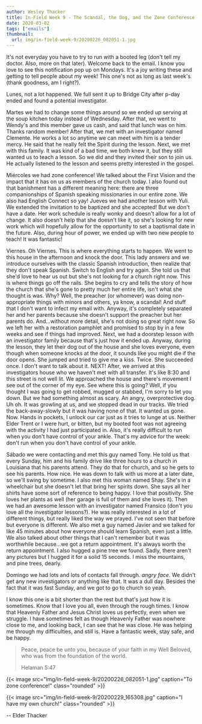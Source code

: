 ```yaml
---
author: Wesley Thacker
title: In-Field Week 9 - The Scandal, the Dog, and the Zone Conference
date: 2020-03-02
tags: ["emails"]
thumbnail:
  url: img/in-field-week-9/20200226_082051-1.jpg
---
```


It's not everyday you have to try to run with a booted leg (don't tell my doctor. Also, more on that later). Welcome back to the email. I know you love to see this notification pop up on Mondays. It's a joy writing these and getting to tell people about my week! This one's not as long as last week's (thank goodness, am I right?).

Lunes, not a lot happened. We full sent it up to Bridge City after p-day ended and found a potential investigator.

Martes we had to change some things around so we ended up serving at the soup kitchen today instead of Wednesday. After that, we went to Wendy's and this member gave us cash, and said that lunch was on him. Thanks random member!
After that, we met with an investigator named Clemente. He works a lot so anytime we can meet with him is a tender mercy. He said that he really felt the Spirit during the lesson.
Next, we met with this family. It was kind of a bad time, we both knew it, but they still wanted us to teach a lesson. So we did and they invited their son to join us. He actually listened to the lesson and seems pretty interested in the gospel.

Miércoles we had zone conference! We talked about the First Vision and the impact that it has on us as members of the church today. I also found out that banishment has a different meaning here: there are three companionships of Spanish speaking missionaries in our entire zone. We also had English Connect so yay!
Jueves we had another lesson with Yuli. We extended the invitation to be baptized and she accepted! But we don't have a date. Her work schedule is really wonky and doesn't allow for a lot of change. It also doesn't help that she doesn't like it, so she's looking for new work which will hopefully allow for the opportunity to set a baptismal date in the future.
Also, during hour of power, we ended up with two new people to teach! It was fantastic!

Viernes. Oh Viernes. This is where everything starts to happen.
We went to this house in the afternoon and knock the door. This lady answers and we introduce ourselves with the classic Spanish introduction, then realize that they don't speak Spanish. Switch to English and try again. She told us that she'd love to hear us out but she's not looking for a church right now. This is where things go off the rails. She begins to cry and tells the story of how the church that she's gone to pretty much her entire life, isn't what she thought is was. Why? Well, the preacher (or whomever) was doing non-appropriate things with minors and others, ya know, a scandal! And stuff that I don't want to infect my email with. Anyway, it's completely separated her and her parents because she doesn't support the preacher but her parents do. And...without more detail, she's not doing so great right now. So we left her with a restoration pamphlet and promised to stop by in a few weeks and see if things had improved.
Next, we had a doorstep lesson with an investigator family because that's just how it ended up. Anyway, during the lesson, they let their dog out of the house and she loves everyone, even though when someone knocks at the door, it sounds like you might die if the door opens. She jumped and tried to give me a kiss. Twice. She succeeded once. I don't want to talk about it. NEXT!
After, we arrived at this investigators house who we haven't met with all transfer. It's like 8:30 and this street is not well lit. We approached the house and there's movement I see out of the corner of my eye. See where this is going? Well, if you thought I was going to get robbed, mugged or stabbed, I'm sorry to let you down. But we had something almost as scary. An angry, overprotective dog. Uh oh. It was growling at us, and we stopped dead in our tracks. We tried the back-away-slowly but it was having none of that. It wanted us gone. Now. Hands in pockets, I unlock our car just as it tries to lunge at us. Neither Elder Trent or I were hurt, or bitten, but my booted foot was not agreeing with the activity I had just participated in. Also, it's really difficult to run when you don't have control of your ankle. That's my advice for the week: don't run when you don't have control of your ankle.

Sábado we were contacting and met this guy named Tony. He told us that every Sunday, him and his family drive like three hours to a church in Louisiana that his parents attend. They do that for church, and so he gets to see his parents. How nice. He was down to talk with us more at a later date, so we'll swing by sometime.
I also met this woman named Shay. She's in a wheelchair but she doesn't let that bring her spirits down. She says all her shirts have some sort of reference to being happy. I love that positivity. She loves her plants as well (her garage is full of them and she loves it).
Then we had an awesome lesson with an investigator named Fransico (don't you love all the investigator lessons?). He was really interested in a lot of different things, but really liked the way we prayed. I've not seen that before but everyone is different.
We also met a guy named Javier and we talked for like 45 minutes about how everyone should learn Spanish, even just a little. We also talked about other things that I can't remember but it was worthwhile because...we got a return appointment. It's always worth the return appointment.
I also hugged a pine tree we found. Sadly, there aren't any pictures but I hugged it for a solid 15 seconds. I miss the mountains, and pine trees, dearly.

Domingo we had lots and lots of contacts fall through. *angry face*. We didn't get any new investigators or anything like that. It was a dull day. Besides the fact that it was fast Sunday, and we got to go to church so yeah.

I know this one is a bit shorter than the rest but that's just how it is sometimes. Know that I love you all, even through the rough times. I know that Heavenly Father and Jesus Christ loves us perfectly, even when we struggle. I have sometimes felt as though Heavenly Father was nowhere close to me, and looking back, I can see that he was close. He was helping me through my difficulties, and still is. Have a fantastic week, stay safe, and be happy.

> Peace, peace be unto you, because of your faith in my Well Beloved, who was from the foundation of the world.
>
> Helaman 5:47

{{< image src="img/in-field-week-9/20200226_082051-1.jpg" caption="To zone conference!" class="rounded" >}}

{{< image src="img/in-field-week-9/20200229_165308.jpg" caption="I have my own church!" class="rounded" >}}

--
Elder Thacker